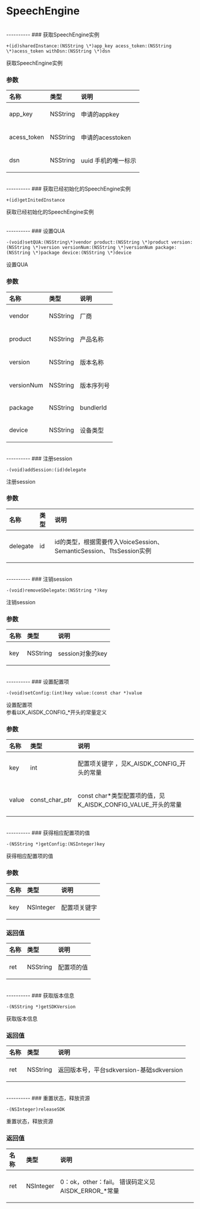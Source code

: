 # SpeechEngine



</br>
----------
### 获取SpeechEngine实例  

  
  <pre><code>+(id)sharedInstance:(NSString \*)app_key acess_token:(NSString \*)acess_token withDsn:(NSString \*)dsn </code></pre>
  
<p>获取SpeechEngine实例</p>


### 参数

| 名称     | 类型       | 说明                           |
|:---------|:-----------|:--------------------------------------|
|  app_key | NSString | <p>申请的appkey</p>|
|  acess_token | NSString | <p>申请的acesstoken</p>|
|  dsn | NSString | <p>uuid 手机的唯一标示</p>|


</br>
----------
### 获取已经初始化的SpeechEngine实例  

  
  <pre><code>+(id)getInitedInstance </code></pre>
  
<p>获取已经初始化的SpeechEngine实例</p>   


</br>
----------
### 设置QUA  

  
  <pre><code>-(void)setQUA:(NSString\*)vendor product:(NSString \*)product version:(NSString \*)version versionNum:(NSString \*)versionNum package:(NSString \*)package device:(NSString \*)device </code></pre>
  
<p>设置QUA</p>


### 参数

| 名称     | 类型       | 说明                           |
|:---------|:-----------|:--------------------------------------|
|  vendor | NSString | <p>厂商</p>|
|  product | NSString | <p>产品名称</p>|
|  version | NSString | <p>版本名称</p>|
|  versionNum | NSString | <p>版本序列号</p>|
|  package | NSString | <p>bundlerId</p>|
|  device | NSString | <p>设备类型</p>|




</br>
----------
### 注册session  

  
  <pre><code>-(void)addSession:(id<SessionDelegate>)delegate </code></pre>
  
<p>注册session</p>


### 参数

| 名称     | 类型       | 说明                           |
|:---------|:-----------|:--------------------------------------|
|  delegate | id | <p>id<SessionDelegate>的类型，根据需要传入VoiceSession、SemanticSession、TtsSession实例</p>|


</br>
----------
### 注销session  

  
  <pre><code>-(void)removeSDelegate:(NSString *)key </code></pre>
  
<p>注销session</p>


### 参数

| 名称     | 类型       | 说明                           |
|:---------|:-----------|:--------------------------------------|
|  key | NSString | <p>session对象的key</p>|


</br>
----------
### 设置配置项  

  
  <pre><code>-(void)setConfig:(int)key value:(const char *)value </code></pre>
  
<p>设置配置项 <br> 参看以K_AISDK_CONFIG_*开头的常量定义</p>


### 参数

| 名称     | 类型       | 说明                           |
|:---------|:-----------|:--------------------------------------|
|  key | int | <p>配置项关键字 ，见K_AISDK_CONFIG_开头的常量</p>|
|  value | const\_char\_ptr | <p>const char*类型配置项的值，见K\_AISDK\_CONFIG\_VALUE\_开头的常量</p>|



</br>
----------
### 获得相应配置项的值  

  
  <pre><code>-(NSString *)getConfig:(NSInteger)key </code></pre>
  
<p>获得相应配置项的值</p>


### 参数

| 名称     | 类型       | 说明                           |
|:---------|:-----------|:--------------------------------------|
|  key | NSInteger | <p>配置项关键字</p>|


### 返回值

| 名称     | 类型       | 说明                           |
|:---------|:-----------|:--------------------------------------|
|  ret | NSString | <p>配置项的值</p>|



</br>
----------
### 获取版本信息  

  
  <pre><code>-(NSString *)getSDKVersion </code></pre>
  
<p>获取版本信息</p>



### 返回值

| 名称     | 类型       | 说明                           |
|:---------|:-----------|:--------------------------------------|
|  ret | NSString | <p>返回版本号，平台sdkversion-基础sdkversion</p>|


</br>
----------
### 重置状态，释放资源  

  
  <pre><code>-(NSInteger)releaseSDK </code></pre>
  
<p>重置状态，释放资源</p>

### 返回值

| 名称     | 类型       | 说明                           |
|:---------|:-----------|:--------------------------------------|
|  ret | NSInteger | <p>0：ok，other：fail。 错误码定义见AISDK\_ERROR\_*常量</p>|





